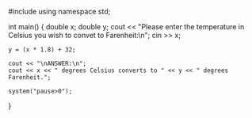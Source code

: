 #include <iostream>
using namespace std;

int main()
{
    double x;
    double y;
    cout << "Please enter the temperature in Celsius you wish to convet to Farenheit:\n";
    cin >> x;

    y = (x * 1.8) + 32;

    cout << "\nANSWER:\n";
    cout << x << " degrees Celsius converts to " << y << " degrees Farenheit.";

    system("pause>0");


}

